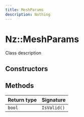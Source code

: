 ```yaml
---
title: MeshParams
description: Nothing
---
```


# Nz::MeshParams

Class description

## Constructors


## Methods

| Return type | Signature |
| ----------- | --------- |
| `bool` | `IsValid()` |
